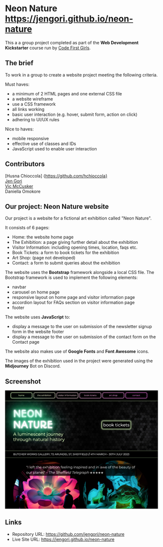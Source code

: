 # Neon Nature<br/>https://jengori.github.io/neon-nature

This a a group project completed as part of the **Web Development Kickstarter** course run by [Code First Girls](https://codefirstgirls.com).

## The brief

To work in a group to create a website project meeting the following criteria.

Must haves:

- a minimum of 2 HTML pages and one external CSS file
- a website wireframe
- use a CSS framework
- all links working
- basic user interaction (e.g. hover, submit form, action on click)
- adhering to UI/UX rules

Nice to haves: 

- mobile responsive
- effective use of classes and IDs
- JavaScript used to enable user interaction

## Contributors

[Husna Chioccola] {https://github.com/hchioccola}<br/>
[Jen Gori](https://github.com/jengori)<br/>
[Vic McCusker](https://github.com/vicmccusker)<br/>
Daniella Omokore

## Our project: Neon Nature website

Our project is a website for a fictional art exhibition called "Neon Nature". 

It consists of 6 pages:

- Home: the website home page
- The Exhibition: a page giving further detail about the exhibition
- Visitor Information: including opening times, location, faqs etc.
- Book Tickets: a form to book tickets for the exhibition
- Art Shop: (page not developed)
- Contact: a form to submit queries about the exhibition

The website uses the **Bootstrap** framework alongside a local CSS file. The Bootstrap framework is used to implement the following elements:

-  navbar
- carousel on home page
- responsive layout on home page and visitor information page
- accordion layout for FAQs section on visitor information page
-  footer

The website uses **JavaScript** to:

- display a message to the user on submission of the newsletter signup form in the website footer
- display a message to the user on submission of the contact form on the Contact page

The website also makes use of **Google Fonts** and **Font Awesome** icons. 

The images of the exhibition used in the project were generated using the **Midjourney** Bot on Discord.

## Screenshot

![](./screenshot-home.png)

## Links

- Repository URL: https://github.com/jengori/neon-nature
- Live Site URL: https://jengori.github.io/neon-nature
